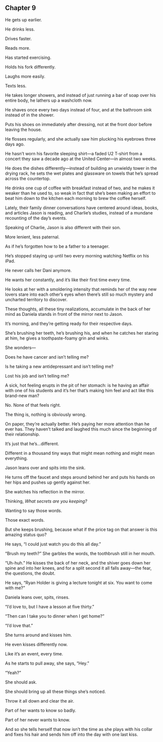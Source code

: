 ## Chapter 9

He gets up earlier.

He drinks less.

Drives faster.

Reads more.

Has started exercising.

Holds his fork differently.

Laughs more easily.

Texts less.

He takes longer showers, and instead of just running a bar of soap over his entire body, he lathers up a washcloth now.

He shaves once every two days instead of four, and at the bathroom sink instead of in the shower.

Puts his shoes on immediately after dressing, not at the front door before leaving the house.

He flosses regularly, and she actually saw him plucking his eyebrows three days ago.

He hasn’t worn his favorite sleeping shirt—a faded U2 T-shirt from a concert they saw a decade ago at the United Center—in almost two weeks.

He does the dishes differently—instead of building an unwieldy tower in the drying rack, he sets the wet plates and glassware on towels that he’s spread across the countertop.

He drinks one cup of coffee with breakfast instead of two, and he makes it weaker than he used to, so weak in fact that she’s been making an effort to beat him down to the kitchen each morning to brew the coffee herself.

Lately, their family dinner conversations have centered around ideas, books, and articles Jason is reading, and Charlie’s studies, instead of a mundane recounting of the day’s events.

Speaking of Charlie, Jason is also different with their son.

More lenient, less paternal.

As if he’s forgotten how to be a father to a teenager.

He’s stopped staying up until two every morning watching Netflix on his iPad.

He never calls her Dani anymore.

He wants her constantly, and it’s like their first time every time.

He looks at her with a smoldering intensity that reminds her of the way new lovers stare into each other’s eyes when there’s still so much mystery and uncharted territory to discover.

These thoughts, all these tiny realizations, accumulate in the back of her mind as Daniela stands in front of the mirror next to Jason.

It’s morning, and they’re getting ready for their respective days.

She’s brushing her teeth, he’s brushing his, and when he catches her staring at him, he gives a toothpaste-foamy grin and winks.

She wonders—

Does he have cancer and isn’t telling me?

Is he taking a new antidepressant and isn’t telling me?

Lost his job and isn’t telling me?

A sick, hot feeling erupts in the pit of her stomach: is he having an affair with one of his students and it’s her that’s making him feel and act like this brand-new man?

No. None of that feels right.

The thing is, nothing is obviously wrong.

On paper, they’re actually better. He’s paying her more attention than he ever has. They haven’t talked and laughed this much since the beginning of their relationship.

It’s just that he’s…different.

Different in a thousand tiny ways that might mean nothing and might mean everything.

Jason leans over and spits into the sink.

He turns off the faucet and steps around behind her and puts his hands on her hips and pushes up gently against her.

She watches his reflection in the mirror.

Thinking, _What secrets are you keeping?_

Wanting to say those words.

Those exact words.

But she keeps brushing, because what if the price tag on that answer is this amazing status quo?

He says, “I could just watch you do this all day.”

“Brush my teeth?” She garbles the words, the toothbrush still in her mouth.

“Uh-huh.” He kisses the back of her neck, and the shiver goes down her spine and into her knees, and for a split second it all falls away—the fear, the questions, the doubt.

He says, “Ryan Holder is giving a lecture tonight at six. You want to come with me?”

Daniela leans over, spits, rinses.

“I’d love to, but I have a lesson at five thirty.”

“Then can I take you to dinner when I get home?”

“I’d love that.”

She turns around and kisses him.

He even kisses differently now.

Like it’s an event, every time.

As he starts to pull away, she says, “Hey.”

“Yeah?”

She should ask.

She should bring up all these things she’s noticed.

Throw it all down and clear the air.

Part of her wants to know so badly.

Part of her never wants to know.

And so she tells herself that now isn’t the time as she plays with his collar and fixes his hair and sends him off into the day with one last kiss.
